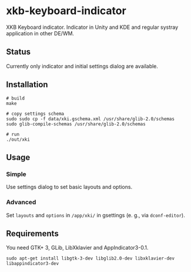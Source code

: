 # xkb-keyboard-indicator

XKB Keyboard indicator. Indicator in Unity and KDE and regular systray application in other DE/WM.

## Status

Currently only indicator and initial settings dialog are available.

## Installation

    # build
    make

    # copy settings schema
    sudo sudo cp -f data/xki.gschema.xml /usr/share/glib-2.0/schemas
    sudo glib-compile-schemas /usr/share/glib-2.0/schemas

    # run
    ./out/xki

## Usage

### Simple

Use settings dialog to set basic layouts and options.

### Advanced

Set `layouts` and `options` in `/app/xki/` in gsettings (e. g., via `dconf-editor`).

## Requirements

You need GTK+ 3, GLib, LibXklavier and AppIndicator3-0.1.

    sudo apt-get install libgtk-3-dev libglib2.0-dev libxklavier-dev libappindicator3-dev
